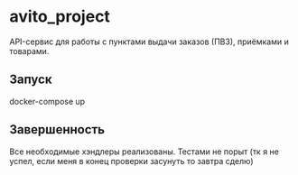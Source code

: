 # avito_project
API-сервис для работы с пунктами выдачи заказов (ПВЗ), приёмками и товарами.
## Запуск
docker-compose up
## Завершенность 
Все необходимые хэндлеры реализованы.
Тестами не порыт (тк я не успел, если меня в конец проверки засунуть то завтра сделю)

